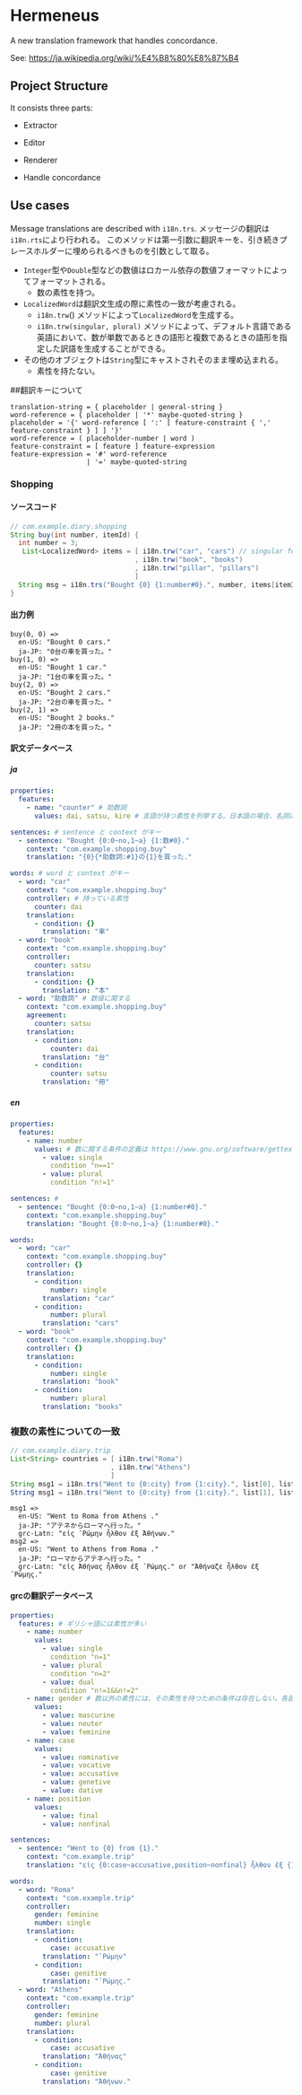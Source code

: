 # Hermeneus
A new translation framework that handles concordance.

See: <https://ja.wikipedia.org/wiki/%E4%B8%80%E8%87%B4>

## Project Structure
It consists three parts:
- Extractor
- Editor
- Renderer

- Handle concordance

## Use cases
Message translations are described with `i18n.trs`.
メッセージの翻訳は`i18n.rts`により行われる。
このメソッドは第一引数に翻訳キーを、引き続きプレースホルダーに埋められるべきものを引数として取る。
- `Integer`型や`Double`型などの数値はロカール依存の数値フォーマットによってフォーマットされる。 
  - 数の素性を持つ。
- `LocalizedWord`は翻訳文生成の際に素性の一致が考慮される。
  - `i18n.trw`() メソッドによって`LocalizedWord`を生成する。
  - `i18n.trw(singular, plural)` メソッドによって、デフォルト言語である英語において、数が単数であるときの語形と複数であるときの語形を指定した訳語を生成することができる。
- その他のオブジェクトは`String`型にキャストされそのまま埋め込まれる。
  - 素性を持たない。


##翻訳キーについて

```bnf
translation-string = { placeholder | general-string }
word-reference = { placeholder | '*' maybe-quoted-string }
placeholder = '{' word-reference [ ':' [ feature-constraint { ',' feature-constraint } ] ] '}'
word-reference = ( placeholder-number | word )
feature-constraint = [ feature ] feature-expression
feature-expression = '#' word-reference
                   | '=' maybe-quoted-string
```

### Shopping

#### ソースコード
```java
// com.example.diary.shopping
String buy(int number, itemId) {
  int number = 3;
   List<LocalizedWord> items = [ i18n.trw("car", "cars") // singular form: car, plural form: cars
                               , i18n.trw("book", "books")
                               , i18n.trw("pillar", "pillars")
                               ]
  String msg = i18n.trs("Bought {0} {1:number#0}.", number, items[itemId]).
}
```

#### 出力例
```
buy(0, 0) =>
  en-US: "Bought 0 cars."
  ja-JP: "0台の車を買った。"
buy(1, 0) =>
  en-US: "Bought 1 car."
  ja-JP: "1台の車を買った。"
buy(2, 0) =>
  en-US: "Bought 2 cars."
  ja-JP: "2台の車を買った。"
buy(2, 1) =>
  en-US: "Bought 2 books."
  ja-JP: "2冊の本を買った。"
```

#### 訳文データベース

##### ja
```yaml
properties:
  features:
    - name: "counter" # 助数詞
      values: dai, satsu, kire # 言語が持つ素性を列挙する。日本語の場合、名詞には序数詞を一致させる必要がある。

sentences: # sentence と context がキー
  - sentence: "Bought {0:0~no,1~a} {1:数#0}."
    context: "com.example.shopping.buy"
    translation: "{0}{*助数詞:#1}の{1}を買った."

words: # word と context がキー
  - word: "car"
    context: "com.example.shopping.buy"
    controller: # 持っている素性
      counter: dai
    translation:
      - condition: {}
        translation: "車"
  - word: "book"
    context: "com.example.shopping.buy"
    controller:
      counter: satsu
    translation:
      - condition: {}
        translation: "本"
  - word: "助数詞" # 数値に関する
    context: "com.example.shopping.buy"
    agreement:
      counter: satsu
    translation:
      - condition:
          counter: dai
        translation: "台"
      - condition:
          counter: satsu
        translation: "冊"
```

##### en
```yaml
properties:
  features:
    - name: number
      values: # 数に関する条件の定義は https://www.gnu.org/software/gettext/manual/gettext.html#Translating-plural-forms を見ること
        - value: single
          condition "n==1"
        - value: plural
          condition "n!=1"

sentences: # 
  - sentence: "Bought {0:0~no,1~a} {1:number#0}."
    context: "com.example.shopping.buy"
    translation: "Bought {0:0~no,1~a} {1:number#0}."

words:
  - word: "car"
    context: "com.example.shopping.buy"
    controller: {}
    translation:
      - condition:
          number: single
        translation: "car"
      - condition:
          number: plural
        translation: "cars"
  - word: "book"
    context: "com.example.shopping.buy"
    controller: {}
    translation:
      - condition:
          number: single
        translation: "book"
      - condition:
          number: plural
        translation: "books"
```

### 複数の素性についての一致

```java
// com.example.diary.trip
List<String> countries = [ i18n.trw("Roma")
                         , i18n.trw("Athens")
                         ]
String msg1 = i18n.trs("Went to {0:city} from {1:city}.", list[0], list[1], means[0]).
String msg1 = i18n.trs("Went to {0:city} from {1:city}.", list[1], list[0], means[1]).
```

```
msg1 =>
  en-US: "Went to Roma from Athens ."
  ja-JP: "アテネからローマヘ行った。"
  grc-Latn: "εἰς ῾Ρώμην ἦλθον ἐξ Ἀθήνων."
msg2 =>
  en-US: "Went to Athens from Roma ."
  ja-JP: "ローマからアテネヘ行った。"
  grc-Latn: "εἰς Ἀθήνας ἦλθον ἐξ ῾Ρώμης." or "Ἀθήναζε ἦλθον ἐξ ῾Ρώμης." 
```

#### grcの翻訳データベース

```yaml
properties:
  features: # ギリシャ語には素性が多い
    - name: number
      values:
        - value: single
          condition "n=1"
        - value: plural
          condition "n=2"
        - value: dual
          condition "n!=1&&n!=2"
    - name: gender # 数以外の素性には、その素性を持つための条件は存在しない。各語に対して指定される。
      values:
        - value: mascurine
        - value: neuter
        - value: feminine
    - name: case
      values:
        - value: nominative
        - value: vocative
        - value: accusative
        - value: genetive
        - value: dative
    - name: position
      values:
        - value: final
        - value: nonfinal

sentences:
  - sentence: "Went to {0} from {1}."
    context: "com.example.trip"
    translation: "εἰς {0:case~accusative,position~nonfinal} ἦλθον ἐξ {1:case~genitive,position~final}."

words:
  - word: "Roma"
    context: "com.example.trip"
    controller:
      gender: feminine
      number: single
    translation:
      - condition:
          case: accusative
        translation: "῾Ρώμην"
      - condition:
          case: genitive
        translation: "῾Ρώμης."
  - word: "Athens"
    context: "com.example.trip"
    controller:
      gender: feminine
      number: plural
    translation:
      - condition:
          case: accusative
        translation: "Ἀθήνας"
      - condition:
          case: genitive
        translation: "Ἀθήνων."
```

